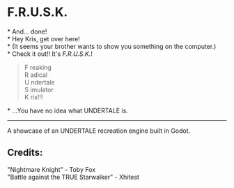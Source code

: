 # F.R.U.S.K.

\* And... done!  
\* Hey Kris, get over here!  
\* (It seems your brother wants to show you something on the computer.)  
\* Check it out!! It's *F.R.U.S.K.*!

> F reaking  
> R adical  
> U ndertale  
> S imulator  
> K ris!!!

\* ...You have no idea what UNDERTALE is.

---

A showcase of an UNDERTALE recreation engine built in Godot.

## Credits:

"Nightmare Knight" - Toby Fox  
"Battle against the TRUE Starwalker" - Xhitest
